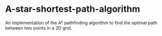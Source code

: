 # A-star-shortest-path-algorithm
An implementation of the A* pathfinding algorithm to find the optimal path between two points in a 2D grid.
